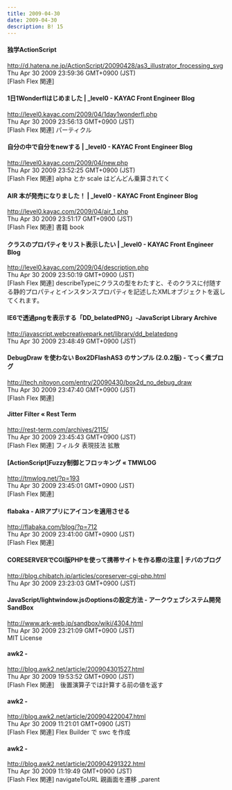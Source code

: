 ```yaml
---
title: 2009-04-30
date: 2009-04-30
description: B! 15
---
```


#### 独学ActionScript
http://d.hatena.ne.jp/ActionScript/20090428/as3_illustrator_frocessing_svg<br>
Thu Apr 30 2009 23:59:36 GMT+0900 (JST)<br>
[Flash Flex 関連]


#### 1日1Wonderflはじめました | _level0 - KAYAC Front Engineer Blog
http://level0.kayac.com/2009/04/1day1wonderfl.php<br>
Thu Apr 30 2009 23:56:13 GMT+0900 (JST)<br>
[Flash Flex 関連] パーティクル


#### 自分の中で自分をnewする | _level0 - KAYAC Front Engineer Blog
http://level0.kayac.com/2009/04/new.php<br>
Thu Apr 30 2009 23:52:25 GMT+0900 (JST)<br>
[Flash Flex 関連] alpha とか scale はどんどん乗算されてく


#### AIR 本が発売になりました！ | _level0 - KAYAC Front Engineer Blog
http://level0.kayac.com/2009/04/air_1.php<br>
Thu Apr 30 2009 23:51:17 GMT+0900 (JST)<br>
[Flash Flex 関連] 書籍 book


#### クラスのプロパティをリスト表示したい | _level0 - KAYAC Front Engineer Blog
http://level0.kayac.com/2009/04/description.php<br>
Thu Apr 30 2009 23:50:19 GMT+0900 (JST)<br>
[Flash Flex 関連] describeTypeにクラスの型をわたすと、そのクラスに付随する静的プロパティとインスタンスプロパティを記述したXMLオブジェクトを返してくれます。


####   IE6で透過pngを表示する「DD_belatedPNG」-JavaScript Library Archive
http://javascript.webcreativepark.net/library/dd_belatedpng<br>
Thu Apr 30 2009 23:48:49 GMT+0900 (JST)<br>


#### DebugDraw を使わない Box2DFlashAS3 のサンプル (2.0.2版) - てっく煮ブログ
http://tech.nitoyon.com/entry/20090430/box2d_no_debug_draw<br>
Thu Apr 30 2009 23:47:40 GMT+0900 (JST)<br>
[Flash Flex 関連]


####       Jitter Filter «       Rest Term    
http://rest-term.com/archives/2115/<br>
Thu Apr 30 2009 23:45:43 GMT+0900 (JST)<br>
[Flash Flex 関連] フィルタ 表現技法 拡散


#### [ActionScript]Fuzzy制御とフロッキング « TMWLOG
http://tmwlog.net/?p=193<br>
Thu Apr 30 2009 23:45:01 GMT+0900 (JST)<br>
[Flash Flex 関連]


#### flabaka - AIRアプリにアイコンを適用させる
http://flabaka.com/blog/?p=712<br>
Thu Apr 30 2009 23:41:00 GMT+0900 (JST)<br>
[Flash Flex 関連]


#### CORESERVERでCGI版PHPを使って携帯サイトを作る際の注意 | チバのブログ
http://blog.chibatch.jp/articles/coreserver-cgi-php.html<br>
Thu Apr 30 2009 23:23:03 GMT+0900 (JST)<br>


#### JavaScript/lightwindow.jsのoptionsの設定方法 - アークウェブシステム開発SandBox
http://www.ark-web.jp/sandbox/wiki/4304.html<br>
Thu Apr 30 2009 23:21:09 GMT+0900 (JST)<br>
MIT License


#### awk2 - 
http://blog.awk2.net/article/200904301527.html<br>
Thu Apr 30 2009 19:53:52 GMT+0900 (JST)<br>
[Flash Flex 関連]　後置演算子では計算する前の値を返す


#### awk2 - 
http://blog.awk2.net/article/200904220047.html<br>
Thu Apr 30 2009 11:21:01 GMT+0900 (JST)<br>
[Flash Flex 関連] Flex Builder で swc を作成


#### awk2 - 
http://blog.awk2.net/article/200904291322.html<br>
Thu Apr 30 2009 11:19:49 GMT+0900 (JST)<br>
[Flash Flex 関連] navigateToURL 親画面を遷移 _parent


